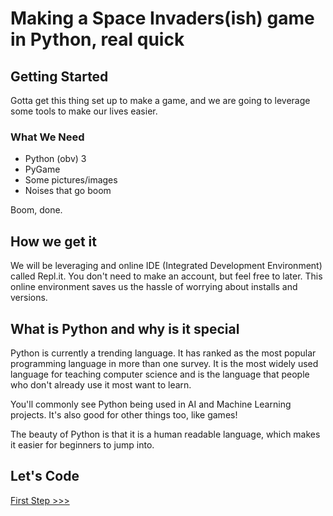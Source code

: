 # Making a Space Invaders(ish) game in Python, real quick

## Getting Started

Gotta get this thing set up to make a game, and we are going to leverage some tools to make our lives easier.

### What We Need

* Python (obv) 3
* PyGame
* Some pictures/images
* Noises that go boom

Boom, done.

## How we get it

We will be leveraging and online IDE (Integrated Development Environment) called Repl.it.
You don't need to make an account, but feel free to later. This online environment saves us the hassle of worrying about installs and versions.

## What is Python and why is it special

Python is currently a trending language. It has ranked as the most popular programming language in more than one survey. It is the most widely used language for teaching computer science and is the language that people who don't already use it most want to learn.

You'll commonly see Python being used in AI and Machine Learning projects. It's also good for other things too, like games! 

The beauty of Python is that it is a human readable language, which makes it easier for beginners to jump into.

## Let's Code

[First Step >>>](./step1.md)
